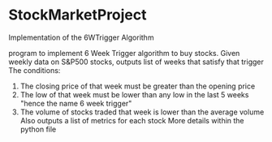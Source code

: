 # StockMarketProject
Implementation of the 6WTrigger Algorithm

program to implement 6 Week Trigger algorithm to buy stocks.
Given weekly data on S&P500 stocks, outputs list of weeks that satisfy that trigger
The conditions:
  1. The closing price of that week must be greater than the opening price
  2. The low of that week must be lower than any low in the last 5 weeks "hence the name 6 week trigger"
  3. The volume of stocks traded that week is lower than the average volume
Also outputs a list of metrics for each stock
More details within the python file
